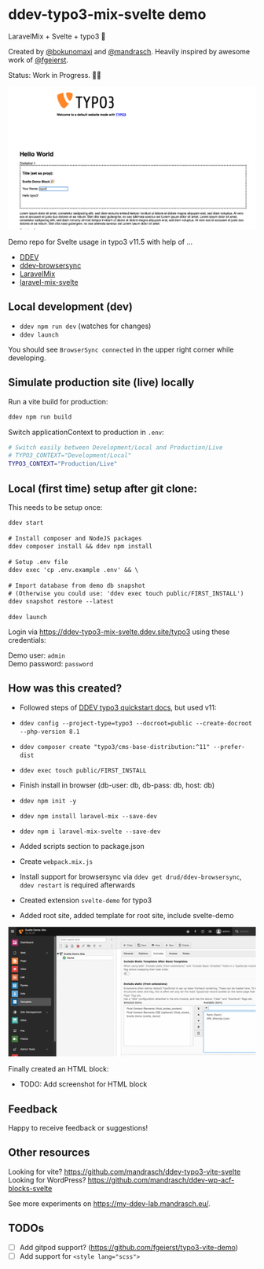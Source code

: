 # ddev-typo3-mix-svelte demo

LaravelMix + Svelte + typo3 🧡

Created by [@bokunomaxi](https://github.com/bokunomaxi) and [@mandrasch](https://github.com/mandrasch). Heavily inspired by awesome work of [@fgeierst](https://github.com/fgeierst?tab=repositories).

Status: Work in Progress. 🧑‍🔧

![Screenshot block with svelte input binding](.gh-screenshots/teaser.png?raw=true)

Demo repo for Svelte usage in typo3 v11.5 with help of ...

- [DDEV](https://github.com/drud/ddev)
- [ddev-browsersync](https://github.com/drud/ddev-browsersync)
- [LaravelMix](https://laravel-mix.com/)
- [laravel-mix-svelte](https://laravel-mix.com/extensions/svelte)

## Local development (dev)

- `ddev npm run dev` (watches for changes)
- `ddev launch`

You should see `BrowserSync connected` in the upper right corner while developing.

## Simulate production site (live) locally

Run a vite build for production:

```bash
ddev npm run build
```

Switch applicationContext to production in `.env`:

```bash
# Switch easily between Development/Local and Production/Live
# TYPO3_CONTEXT="Development/Local"
TYPO3_CONTEXT="Production/Live"
```

## Local (first time) setup after git clone:

This needs to be setup once:

```
ddev start

# Install composer and NodeJS packages
ddev composer install && ddev npm install

# Setup .env file
ddev exec 'cp .env.example .env' && \

# Import database from demo db snapshot
# (Otherwise you could use: 'ddev exec touch public/FIRST_INSTALL')
ddev snapshot restore --latest

ddev launch
```

Login via https://ddev-typo3-mix-svelte.ddev.site/typo3 using these credentials:

Demo user:  `admin`<br>
Demo password:  `password`

## How was this created?

- Followed steps of [DDEV typo3 quickstart docs](https://ddev.readthedocs.io/en/latest/users/quickstart/#typo3), but used v11:
- `ddev config --project-type=typo3 --docroot=public --create-docroot --php-version 8.1`
- `ddev composer create "typo3/cms-base-distribution:^11" --prefer-dist`
- `ddev exec touch public/FIRST_INSTALL`
- Finish install in browser (db-user: db, db-pass: db, host: db)

- `ddev npm init -y`
- `ddev npm install laravel-mix --save-dev`
- `ddev npm i laravel-mix-svelte --save-dev`
- Added scripts section to package.json
- Create `webpack.mix.js`
- Install support for browsersync via `ddev get drud/ddev-browsersync`, `ddev restart` is required afterwards

- Created extension `svelte-demo` for typo3
- Added root site, added template for root site, include svelte-demo

![Screenshot edit whole template record, tab includes, add svelte-demo](.gh-screenshots/screenshot_include_static.png?raw=true)

Finally created an HTML block:

- TODO: Add screenshot for HTML block

## Feedback

Happy to receive feedback or suggestions!

## Other resources

Looking for vite? https://github.com/mandrasch/ddev-typo3-vite-svelte <br>
Looking for WordPress? https://github.com/mandrasch/ddev-wp-acf-blocks-svelte

See more experiments on https://my-ddev-lab.mandrasch.eu/.

## TODOs

- [ ] Add gitpod support? (https://github.com/fgeierst/typo3-vite-demo)
- [ ] Add support for `<style lang="scss">`
